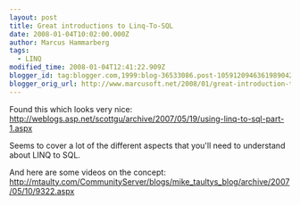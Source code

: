 ```yaml
---
layout: post
title: Great introductions to Linq-To-SQL
date: 2008-01-04T10:02:00.000Z
author: Marcus Hammarberg
tags:
  - LINQ
modified_time: 2008-01-04T12:41:22.909Z
blogger_id: tag:blogger.com,1999:blog-36533086.post-1059120946361989042
blogger_orig_url: http://www.marcusoft.net/2008/01/great-introduction-to-linq-to-sql.html
---
```


Found this which looks very nice:
<http://weblogs.asp.net/scottgu/archive/2007/05/19/using-linq-to-sql-part-1.aspx>

Seems to cover a lot of the different aspects that you'll need to
understand about LINQ to SQL.

And here are some videos on the concept:
<http://mtaulty.com/CommunityServer/blogs/mike_taultys_blog/archive/2007/05/10/9322.aspx>
